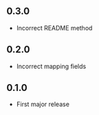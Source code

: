 ## 0.3.0

- Incorrect README method

## 0.2.0

- Incorrect mapping fields

## 0.1.0

- First major release
